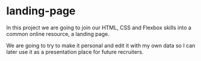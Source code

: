 # landing-page

In this project we are going to join our HTML, CSS and Flexbox skills into a common online resource, a landing page.

We are going to try to make it personal and edit it with my own data so I can later use it as a presentation place for future recruiters.